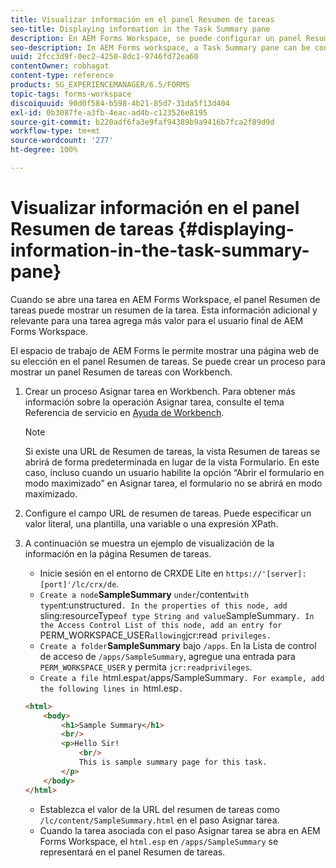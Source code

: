 ```yaml
---
title: Visualizar información en el panel Resumen de tareas
seo-title: Displaying information in the Task Summary pane
description: En AEM Forms Workspace, se puede configurar un panel Resumen de tareas para resumir la tarea o mostrar cualquier otra página web.
seo-description: In AEM Forms workspace, a Task Summary pane can be configured to summarize the task or display any other web page.
uuid: 2fcc3d9f-0ec2-4250-8dc1-9746fd72ea60
contentOwner: robhagat
content-type: reference
products: SG_EXPERIENCEMANAGER/6.5/FORMS
topic-tags: forms-workspace
discoiquuid: 90d0f584-b598-4b21-85d7-31da5f13d404
exl-id: 0b3087fe-a3fb-4eac-ad4b-c123526e8195
source-git-commit: b220adf6fa3e9faf94389b9a9416b7fca2f89d9d
workflow-type: tm+mt
source-wordcount: '277'
ht-degree: 100%

---
```


# Visualizar información en el panel Resumen de tareas {#displaying-information-in-the-task-summary-pane}

Cuando se abre una tarea en AEM Forms Workspace, el panel Resumen de tareas puede mostrar un resumen de la tarea. Esta información adicional y relevante para una tarea agrega más valor para el usuario final de AEM Forms Workspace.

El espacio de trabajo de AEM Forms le permite mostrar una página web de su elección en el panel Resumen de tareas. Se puede crear un proceso para mostrar un panel Resumen de tareas con Workbench.

1. Crear un proceso Asignar tarea en Workbench. Para obtener más información sobre la operación Asignar tarea, consulte el tema Referencia de servicio en [Ayuda de Workbench](https://help.adobe.com/en_US/AEMForms/6.1/WorkbenchHelp/).

   >[!NOTE]
   >
   >Si existe una URL de Resumen de tareas, la vista Resumen de tareas se abrirá de forma predeterminada en lugar de la vista Formulario. En este caso, incluso cuando un usuario habilite la opción “Abrir el formulario en modo maximizado” en Asignar tarea, el formulario no se abrirá en modo maximizado.

1. Configure el campo URL de resumen de tareas. Puede especificar un valor literal, una plantilla, una variable o una expresión XPath.
1. A continuación se muestra un ejemplo de visualización de la información en la página Resumen de tareas.

   * Inicie sesión en el entorno de CRXDE Lite en `https://'[server]:[port]'/lc/crx/de`.
   * `Create a node`**SampleSummary** ` under `/content` with type `nt:unstructured`. In the properties of this node, add `sling:resourceType` of type String and value `SampleSummary`. In the Access Control List of this node, add an entry for `PERM_WORKSPACE_USER` allowing `jcr:read` privileges.`
   * `Create a folder`**SampleSummary** bajo `/apps`. En la Lista de control de acceso de `/apps/SampleSummary`, agregue una entrada para `PERM_WORKSPACE_USER` y permita `jcr:readprivileges`.
   * `Create a file `html.esp` at `/apps/SampleSummary`. For example, add the following lines in `html.esp`.`

   ```html
   <html>
       <body>
           <h1>Sample Summary</h1>
           <br/>
           <p>Hello Sir!
               <br/>
               This is sample summary page for this task.
           </p>
       </body>
   </html>
   ```

   * Establezca el valor de la URL del resumen de tareas como `/lc/content/SampleSummary.html` en el paso Asignar tarea.
   * Cuando la tarea asociada con el paso Asignar tarea se abra en AEM Forms Workspace, el `html.esp` en `/apps/SampleSummary` se representará en el panel Resumen de tareas.
